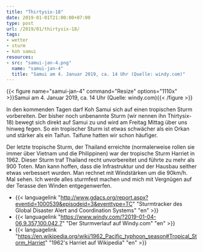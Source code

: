 ```yaml
---
title: "Thirtysix-18"
date: 2019-01-01T21:00:00+07:00
type: post
url: /2019/01/thirtysix-18/
tags:
- wetter
- sturm
- koh samui
resources:
- src: "samui-jan-4.png"
  name: "samui-jan-4"
  title: "Samui am 4. Januar 2019, ca. 14 Uhr (Quelle: windy.com)"
---
```


{{< figure name="samui-jan-4" command="Resize" options="1110x" >}}Samui am 4. Januar 2019, ca. 14 Uhr (Quelle: windy.com){{< /figure >}}
<!--lint disable write-good-->
In den kommenden Tagen darf Koh Samui sich auf einen tropischen Sturm vorbereiten. Der bisher noch unbenannte Sturm (wir nennen ihn Thirtysix-18) bewegt sich direkt auf Samui zu und wird am Freitag Mittag &uuml;ber uns hinweg fegen. So ein tropischer Sturm ist etwas schw&auml;cher als ein Orkan und st&auml;rker als ein Taifun. Taifune hatten wir schon h&auml;ufiger. 

Der letzte tropische Sturm, der Thailand erreichte (normalerweise rollen sie immer &uuml;ber Vietnam und die Philippinen) war der tropische Sturm Harriet in 1962. Dieser Sturm traf Thailand recht unvorbereitet und f&uuml;hrte zu mehr als 900 Toten. Man kann hoffen, dass die Infrastruktur und der Hausbau seither etwas verbessert wurden. Man rechnet mit Windst&auml;rken um die 90km/h. Mal sehen. Ich werde alles sturmfest machen und mich mit Vergn&uuml;gen auf der Terasse den Winden entgegenwerfen.

-   {{< languagelink "http://www.gdacs.org/report.aspx?eventid=1000539&episodeid=3&eventtype=TC" "Sturmtracker des Global Disaster Alert and Coordination Systems" "en" >}}
-   {{< languagelink "https://www.windy.com/?2019-01-04-06,9.357,100.042,7" "Der Sturmverlauf auf Windy.com" "en" >}}
-   {{< languagelink "https://en.wikipedia.org/wiki/1962_Pacific_typhoon_season#Tropical_Storm_Harriet" "1962's Harriet auf Wikipedia" "en" >}}
